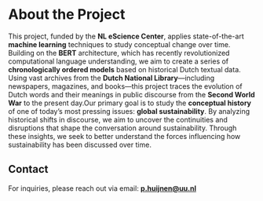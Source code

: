 # About the Project

This project, funded by the **NL eScience Center**, applies state-of-the-art **machine learning** techniques to study conceptual change over time. Building on the **BERT** architecture, which has recently revolutionized computational language understanding, we aim to create a series of **chronologically ordered models** based on historical Dutch textual data. Using vast archives from the **Dutch National Library**—including newspapers, magazines, and books—this project traces the evolution of Dutch words and their meanings in public discourse from the **Second World War** to the present day.Our primary goal is to study the **conceptual history** of one of today’s most pressing issues: **global sustainability**. By analyzing historical shifts in discourse, we aim to uncover the continuities and disruptions that shape the conversation around sustainability. Through these insights, we seek to better understand the forces influencing how sustainability has been discussed over time.



## Contact

For inquiries, please reach out via email: **p.huijnen@uu.nl**
